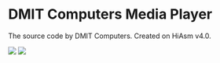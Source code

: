# DMIT Computers Media Player
The source code by DMIT Computers.
Created on HiAsm v4.0.
<p><img src='https://raw.githubusercontent.com/dmitryevdev/dmc-mediaplayer/master/view.png'>
<img src='https://raw.githubusercontent.com/dmitryevdev/dmc-mediaplayer/master/view2.png'></p>
